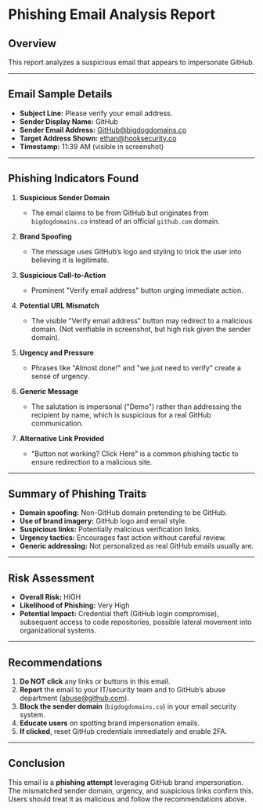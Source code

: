 # Phishing Email Analysis Report

## Overview
This report analyzes a suspicious email that appears to impersonate GitHub.

---

## Email Sample Details
- **Subject Line:** Please verify your email address.  
- **Sender Display Name:** GitHub  
- **Sender Email Address:** GitHub@bigdogdomains.co  
- **Target Address Shown:** ethan@hooksecurity.co  
- **Timestamp:** 11:39 AM (visible in screenshot)

---

## Phishing Indicators Found

1. **Suspicious Sender Domain**
   - The email claims to be from GitHub but originates from `bigdogdomains.co` instead of an official `github.com` domain.

2. **Brand Spoofing**
   - The message uses GitHub’s logo and styling to trick the user into believing it is legitimate.

3. **Suspicious Call-to-Action**
   - Prominent "Verify email address" button urging immediate action.

4. **Potential URL Mismatch**
   - The visible "Verify email address" button may redirect to a malicious domain. (Not verifiable in screenshot, but high risk given the sender domain).

5. **Urgency and Pressure**
   - Phrases like "Almost done!" and "we just need to verify" create a sense of urgency.

6. **Generic Message**
   - The salutation is impersonal ("Demo") rather than addressing the recipient by name, which is suspicious for a real GitHub communication.

7. **Alternative Link Provided**
   - "Button not working? Click Here" is a common phishing tactic to ensure redirection to a malicious site.

---

## Summary of Phishing Traits
- **Domain spoofing:** Non-GitHub domain pretending to be GitHub.  
- **Use of brand imagery:** GitHub logo and email style.  
- **Suspicious links:** Potentially malicious verification links.  
- **Urgency tactics:** Encourages fast action without careful review.  
- **Generic addressing:** Not personalized as real GitHub emails usually are.

---

## Risk Assessment
- **Overall Risk:** HIGH  
- **Likelihood of Phishing:** Very High  
- **Potential Impact:** Credential theft (GitHub login compromise), subsequent access to code repositories, possible lateral movement into organizational systems.

---

## Recommendations
1. **Do NOT click** any links or buttons in this email.  
2. **Report** the email to your IT/security team and to GitHub’s abuse department (abuse@github.com).  
3. **Block the sender domain** (`bigdogdomains.co`) in your email security system.  
4. **Educate users** on spotting brand impersonation emails.  
5. **If clicked**, reset GitHub credentials immediately and enable 2FA.

---

## Conclusion
This email is a **phishing attempt** leveraging GitHub brand impersonation. The mismatched sender domain, urgency, and suspicious links confirm this. Users should treat it as malicious and follow the recommendations above.

